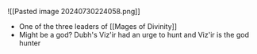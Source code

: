 ![[Pasted image 20240730224058.png]]
* One of the three leaders of [[Mages of Divinity]]
* Might be a god? Dubh's Viz'ir had an urge to hunt and Viz'ir is the god hunter